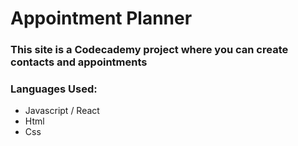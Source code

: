 # Appointment Planner
### This site is a Codecademy project where you can create contacts and appointments
### Languages Used:
- Javascript / React
- Html
- Css
